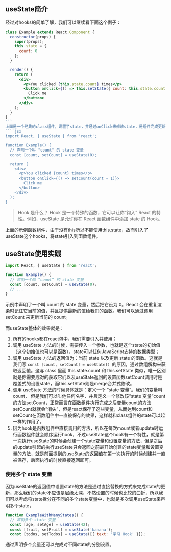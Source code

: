 ## useState简介
经过对hooks的简单了解，我们可以继续看下面这个例子：
````jsx
class Example extends React.Component {
  constructor(props) {
    super(props);
    this.state = {
      count: 0
    };
  }

  render() {
    return (
      <div>
        <p>You clicked {this.state.count} times</p>
        <button onClick={() => this.setState({ count: this.state.count + 1 })}>
          Click me
        </button>
      </div>
    );
  }
}
```
上面是一个经典的class组件，设置了state，并通过onClick来修改state，是组件完成更新；在`16.8`之前的版本里面，函数组件被称为无状态组件，想要使用state就需要使用class组件，但是在 `16.8`及以后的版本中，我们可以在函数组件中使用state，就是使用 `useState`来完成，下面的例子就是实现和class组件一样的功能：
````jsx
import React, { useState } from 'react';

function Example() {
  // 声明一个叫 "count" 的 state 变量
  const [count, setCount] = useState(0);

  return (
    <div>
      <p>You clicked {count} times</p>
      <button onClick={() => setCount(count + 1)}>
        Click me
      </button>
    </div>
  );
}
````

>Hook 是什么？ Hook 是一个特殊的函数，它可以让你“钩入” React 的特性。例如，useState 是允许你在 React 函数组件中添加 state 的 Hook。

上面的示例函数组件，由于没有this所以不能使用this.state，故而引入了useState这个hooks，将state引入到函数组件。

## useState使用实践
````jsx
import React, { useState } from 'react';

function Example() {
  // 声明一个叫 “count” 的 state 变量
  const [count, setCount] = useState(0);
  // ...
}
````
示例中声明了一个叫 count 的 state 变量，然后把它设为 0。React 会在重复渲染时记住它当前的值，并且提供最新的值给我们的函数。我们可以通过调用 setCount 来更新当前的 count。

而useState整体的效果就是：
1. 所有的hooks都在react包中，我们需要引入并使用；
2. 调用 useState 方法的时候，需要传入一个参数，也就是这个state的初始值（这个初始值也可以是函数），state可以任何JavaScript支持的数据类型；
3. 调用 useState 方法的返回值为：当前 state 以及更新 state 的函数。这就是我们写 `const [count, setCount] = useState() `的原因，通过数组解构来获取返回值。这与 class 里面 this.state.count 和 this.setState 类似，唯一区别就是你需要成对的获取它们以及useState返回的设置函数setCount调用时是覆盖式的设置state，而this.setState则是merge合并式修改。
4. 调用 useState 方法的时候具体就是：定义一个 “state 变量”。我们的变量叫 count， 但是我们可以叫他任何名字，并且定义一个修改该“state 变量”count的方法setCount，正常而言在函数组件执行完成之后变量count的方法setCount就就会”消失”，但是react保存了这些变量，从而达到count和setCount在函数组件中一直被保存的效果，这样就和class组件的state可以起一样的作用了。
5. 因为hook是函数组件中直接调用的方法，所以在每次mount或者update时运行函数组件就会顺序运行hook，不过useState这个hook有一个特性，就是第一次执行useState的时候会创建一个state变量和设置变量的方法，但是之后的update引起的执行useState只会返回之前最开始创建的state变量和设置变量的方法，就是前面提到的useState的返回值在第一次执行的时候创建并一直被保存，后面执行的时候直接返回即可。


### 使用多个 state 变量

因为useState的返回值中设置state的方法是通过直接替换的方式来完成state的更新，那么我们的state不应该是层级太深，不然设置的时候也比较的曲折，所以我们可以考虑将state拆分在不同的多个state变量中，也就是多次调用useState来声明多个state，
````jsx
function ExampleWithManyStates() {
  // 声明多个 state 变量
  const [age, setAge] = useState(42);
  const [fruit, setFruit] = useState('banana');
  const [todos, setTodos] = useState([{ text: '学习 Hook' }]);
````

通过声明多个变量还可以完成对不同state的分别设置。


